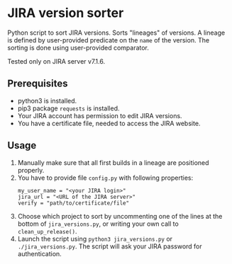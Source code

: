 # JIRA version sorter

Python script to sort JIRA versions.  Sorts "lineages" of versions.  A lineage
is defined by user-provided predicate on the `name` of the version.  The sorting
is done using user-provided comparator.

Tested only on JIRA server v7.1.6.

## Prerequisites
- python3 is installed.
- pip3 package `requests` is installed.
- Your JIRA account has permission to edit JIRA versions.
- You have a certificate file, needed to access the JIRA website.

## Usage
1. Manually make sure that all first builds in a lineage are positioned
   properly.
2. You have to provide file `config.py` with following properties:
   ```
   my_user_name = "<your JIRA login>"
   jira_url = "<URL of the JIRA server>"
   verify = "path/to/certificate/file"
   ```
3. Choose which project to sort by uncommenting one of the lines at the bottom
   of `jira_versions.py`, or writing your own call to `clean_up_release()`.
4. Launch the script using `python3 jira_versions.py` or `./jira_versions.py`.
   The script will ask your JIRA password for authentication.
